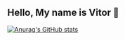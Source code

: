 ## Hello, My name is Vitor 👋

[![Anurag's GitHub stats](https://github-readme-stats.vercel.app/api?username=vitoremsb&show_icons=true&theme=tokyonight)](https://github.com/vitoremsb/github-readme-stats&show_icons=true)
